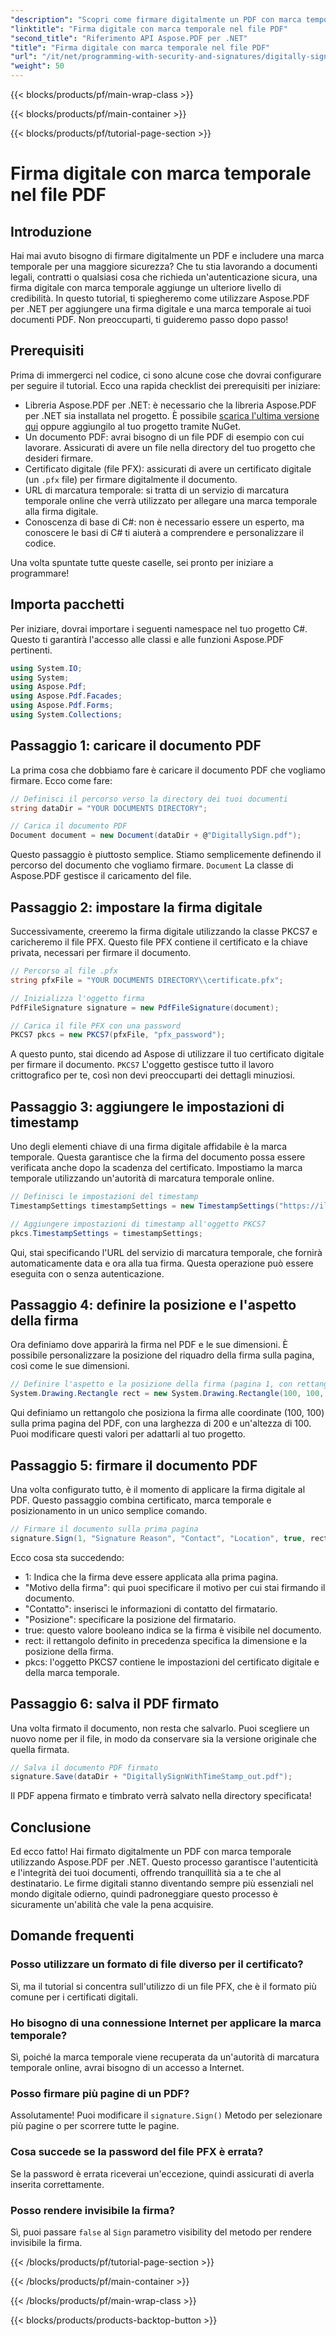 ```yaml
---
"description": "Scopri come firmare digitalmente un PDF con marca temporale utilizzando Aspose.PDF per .NET. Questa guida dettagliata illustra i prerequisiti, la configurazione del certificato, la marca temporale e altro ancora."
"linktitle": "Firma digitale con marca temporale nel file PDF"
"second_title": "Riferimento API Aspose.PDF per .NET"
"title": "Firma digitale con marca temporale nel file PDF"
"url": "/it/net/programming-with-security-and-signatures/digitally-sign-with-time-stamp/"
"weight": 50
---
```


{{< blocks/products/pf/main-wrap-class >}}

{{< blocks/products/pf/main-container >}}

{{< blocks/products/pf/tutorial-page-section >}}

# Firma digitale con marca temporale nel file PDF

## Introduzione

Hai mai avuto bisogno di firmare digitalmente un PDF e includere una marca temporale per una maggiore sicurezza? Che tu stia lavorando a documenti legali, contratti o qualsiasi cosa che richieda un'autenticazione sicura, una firma digitale con marca temporale aggiunge un ulteriore livello di credibilità. In questo tutorial, ti spiegheremo come utilizzare Aspose.PDF per .NET per aggiungere una firma digitale e una marca temporale ai tuoi documenti PDF. Non preoccuparti, ti guideremo passo dopo passo!

## Prerequisiti

Prima di immergerci nel codice, ci sono alcune cose che dovrai configurare per seguire il tutorial. Ecco una rapida checklist dei prerequisiti per iniziare:

- Libreria Aspose.PDF per .NET: è necessario che la libreria Aspose.PDF per .NET sia installata nel progetto. È possibile [scarica l'ultima versione qui](https://releases.aspose.com/pdf/net/) oppure aggiungilo al tuo progetto tramite NuGet.
- Un documento PDF: avrai bisogno di un file PDF di esempio con cui lavorare. Assicurati di avere un file nella directory del tuo progetto che desideri firmare.
- Certificato digitale (file PFX): assicurati di avere un certificato digitale (un `.pfx` file) per firmare digitalmente il documento.
- URL di marcatura temporale: si tratta di un servizio di marcatura temporale online che verrà utilizzato per allegare una marca temporale alla firma digitale. 
- Conoscenza di base di C#: non è necessario essere un esperto, ma conoscere le basi di C# ti aiuterà a comprendere e personalizzare il codice.

Una volta spuntate tutte queste caselle, sei pronto per iniziare a programmare!

## Importa pacchetti

Per iniziare, dovrai importare i seguenti namespace nel tuo progetto C#. Questo ti garantirà l'accesso alle classi e alle funzioni Aspose.PDF pertinenti.

```csharp
using System.IO;
using System;
using Aspose.Pdf;
using Aspose.Pdf.Facades;
using Aspose.Pdf.Forms;
using System.Collections;
```

## Passaggio 1: caricare il documento PDF

La prima cosa che dobbiamo fare è caricare il documento PDF che vogliamo firmare. Ecco come fare:

```csharp
// Definisci il percorso verso la directory dei tuoi documenti
string dataDir = "YOUR DOCUMENTS DIRECTORY";

// Carica il documento PDF
Document document = new Document(dataDir + @"DigitallySign.pdf");
```

Questo passaggio è piuttosto semplice. Stiamo semplicemente definendo il percorso del documento che vogliamo firmare. `Document` La classe di Aspose.PDF gestisce il caricamento del file.

## Passaggio 2: impostare la firma digitale

Successivamente, creeremo la firma digitale utilizzando la classe PKCS7 e caricheremo il file PFX. Questo file PFX contiene il certificato e la chiave privata, necessari per firmare il documento.

```csharp
// Percorso al file .pfx
string pfxFile = "YOUR DOCUMENTS DIRECTORY\\certificate.pfx";

// Inizializza l'oggetto firma
PdfFileSignature signature = new PdfFileSignature(document);

// Carica il file PFX con una password
PKCS7 pkcs = new PKCS7(pfxFile, "pfx_password");
```

A questo punto, stai dicendo ad Aspose di utilizzare il tuo certificato digitale per firmare il documento. `PKCS7` L'oggetto gestisce tutto il lavoro crittografico per te, così non devi preoccuparti dei dettagli minuziosi.

## Passaggio 3: aggiungere le impostazioni di timestamp

Uno degli elementi chiave di una firma digitale affidabile è la marca temporale. Questa garantisce che la firma del documento possa essere verificata anche dopo la scadenza del certificato. Impostiamo la marca temporale utilizzando un'autorità di marcatura temporale online.

```csharp
// Definisci le impostazioni del timestamp
TimestampSettings timestampSettings = new TimestampSettings("https://il_tuo_URL_data_data", "utente:password");

// Aggiungere impostazioni di timestamp all'oggetto PKCS7
pkcs.TimestampSettings = timestampSettings;
```

Qui, stai specificando l'URL del servizio di marcatura temporale, che fornirà automaticamente data e ora alla tua firma. Questa operazione può essere eseguita con o senza autenticazione.

## Passaggio 4: definire la posizione e l'aspetto della firma

Ora definiamo dove apparirà la firma nel PDF e le sue dimensioni. È possibile personalizzare la posizione del riquadro della firma sulla pagina, così come le sue dimensioni.

```csharp
// Definire l'aspetto e la posizione della firma (pagina 1, con rettangolo specificato)
System.Drawing.Rectangle rect = new System.Drawing.Rectangle(100, 100, 200, 100);
```

Qui definiamo un rettangolo che posiziona la firma alle coordinate (100, 100) sulla prima pagina del PDF, con una larghezza di 200 e un'altezza di 100. Puoi modificare questi valori per adattarli al tuo progetto.

## Passaggio 5: firmare il documento PDF

Una volta configurato tutto, è il momento di applicare la firma digitale al PDF. Questo passaggio combina certificato, marca temporale e posizionamento in un unico semplice comando.

```csharp
// Firmare il documento sulla prima pagina
signature.Sign(1, "Signature Reason", "Contact", "Location", true, rect, pkcs);
```

Ecco cosa sta succedendo:
- 1: Indica che la firma deve essere applicata alla prima pagina.
- "Motivo della firma": qui puoi specificare il motivo per cui stai firmando il documento.
- "Contatto": inserisci le informazioni di contatto del firmatario.
- "Posizione": specificare la posizione del firmatario.
- true: questo valore booleano indica se la firma è visibile nel documento.
- rect: il rettangolo definito in precedenza specifica la dimensione e la posizione della firma.
- pkcs: l'oggetto PKCS7 contiene le impostazioni del certificato digitale e della marca temporale.

## Passaggio 6: salva il PDF firmato

Una volta firmato il documento, non resta che salvarlo. Puoi scegliere un nuovo nome per il file, in modo da conservare sia la versione originale che quella firmata.

```csharp
// Salva il documento PDF firmato
signature.Save(dataDir + "DigitallySignWithTimeStamp_out.pdf");
```

Il PDF appena firmato e timbrato verrà salvato nella directory specificata!

## Conclusione

Ed ecco fatto! Hai firmato digitalmente un PDF con marca temporale utilizzando Aspose.PDF per .NET. Questo processo garantisce l'autenticità e l'integrità dei tuoi documenti, offrendo tranquillità sia a te che al destinatario. Le firme digitali stanno diventando sempre più essenziali nel mondo digitale odierno, quindi padroneggiare questo processo è sicuramente un'abilità che vale la pena acquisire.

## Domande frequenti

### Posso utilizzare un formato di file diverso per il certificato?  
Sì, ma il tutorial si concentra sull'utilizzo di un file PFX, che è il formato più comune per i certificati digitali.

### Ho bisogno di una connessione Internet per applicare la marca temporale?  
Sì, poiché la marca temporale viene recuperata da un'autorità di marcatura temporale online, avrai bisogno di un accesso a Internet.

### Posso firmare più pagine di un PDF?  
Assolutamente! Puoi modificare il `signature.Sign()` Metodo per selezionare più pagine o per scorrere tutte le pagine.

### Cosa succede se la password del file PFX è errata?  
Se la password è errata riceverai un'eccezione, quindi assicurati di averla inserita correttamente.

### Posso rendere invisibile la firma?  
Sì, puoi passare `false` al `Sign` parametro visibility del metodo per rendere invisibile la firma.

{{< /blocks/products/pf/tutorial-page-section >}}

{{< /blocks/products/pf/main-container >}}

{{< /blocks/products/pf/main-wrap-class >}}

{{< blocks/products/products-backtop-button >}}